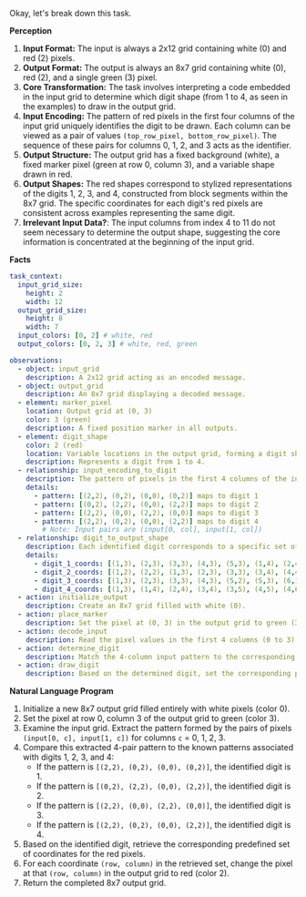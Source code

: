 Okay, let's break down this task.

**Perception**

1.  **Input Format:** The input is always a 2x12 grid containing white (0) and red (2) pixels.
2.  **Output Format:** The output is always an 8x7 grid containing white (0), red (2), and a single green (3) pixel.
3.  **Core Transformation:** The task involves interpreting a code embedded in the input grid to determine which digit shape (from 1 to 4, as seen in the examples) to draw in the output grid.
4.  **Input Encoding:** The pattern of red pixels in the first four columns of the input grid uniquely identifies the digit to be drawn. Each column can be viewed as a pair of values `(top_row_pixel, bottom_row_pixel)`. The sequence of these pairs for columns 0, 1, 2, and 3 acts as the identifier.
5.  **Output Structure:** The output grid has a fixed background (white), a fixed marker pixel (green at row 0, column 3), and a variable shape drawn in red.
6.  **Output Shapes:** The red shapes correspond to stylized representations of the digits 1, 2, 3, and 4, constructed from block segments within the 8x7 grid. The specific coordinates for each digit's red pixels are consistent across examples representing the same digit.
7.  **Irrelevant Input Data?**: The input columns from index 4 to 11 do not seem necessary to determine the output shape, suggesting the core information is concentrated at the beginning of the input grid.

**Facts**


```yaml
task_context:
  input_grid_size:
    height: 2
    width: 12
  output_grid_size:
    height: 8
    width: 7
  input_colors: [0, 2] # white, red
  output_colors: [0, 2, 3] # white, red, green

observations:
  - object: input_grid
    description: A 2x12 grid acting as an encoded message.
  - object: output_grid
    description: An 8x7 grid displaying a decoded message.
  - element: marker_pixel
    location: Output grid at (0, 3)
    color: 3 (green)
    description: A fixed position marker in all outputs.
  - element: digit_shape
    color: 2 (red)
    location: Variable locations in the output grid, forming a digit shape.
    description: Represents a digit from 1 to 4.
  - relationship: input_encoding_to_digit
    description: The pattern of pixels in the first 4 columns of the input grid determines the digit shape (1, 2, 3, or 4) drawn in the output.
    details:
      - pattern: [(2,2), (0,2), (0,0), (0,2)] maps to digit 1
      - pattern: [(0,2), (2,2), (0,0), (2,2)] maps to digit 2
      - pattern: [(2,2), (0,0), (2,2), (0,0)] maps to digit 3
      - pattern: [(2,2), (0,2), (0,0), (2,2)] maps to digit 4
        # Note: Input pairs are (input[0, col], input[1, col])
  - relationship: digit_to_output_shape
    description: Each identified digit corresponds to a specific set of red pixel coordinates in the 8x7 output grid.
    details:
      - digit_1_coords: [(1,3), (2,3), (3,3), (4,3), (5,3), (1,4), (2,4), (5,4), (6,4), (7,4)]
      - digit_2_coords: [(1,2), (2,2), (1,3), (2,3), (3,3), (3,4), (4,4), (5,4), (6,4), (7,4)]
      - digit_3_coords: [(1,3), (2,3), (3,3), (4,3), (5,2), (5,3), (6,1), (6,2), (7,0), (7,1)]
      - digit_4_coords: [(1,3), (1,4), (2,4), (3,4), (3,5), (4,5), (4,6), (5,6), (6,6), (7,6)]
  - action: initialize_output
    description: Create an 8x7 grid filled with white (0).
  - action: place_marker
    description: Set the pixel at (0, 3) in the output grid to green (3).
  - action: decode_input
    description: Read the pixel values in the first 4 columns (0 to 3) of the input grid.
  - action: determine_digit
    description: Match the 4-column input pattern to the corresponding digit (1-4).
  - action: draw_digit
    description: Based on the determined digit, set the corresponding pixels in the output grid to red (2).

```


**Natural Language Program**

1.  Initialize a new 8x7 output grid filled entirely with white pixels (color 0).
2.  Set the pixel at row 0, column 3 of the output grid to green (color 3).
3.  Examine the input grid. Extract the pattern formed by the pairs of pixels `(input[0, c], input[1, c])` for columns `c` = 0, 1, 2, 3.
4.  Compare this extracted 4-pair pattern to the known patterns associated with digits 1, 2, 3, and 4:
    *   If the pattern is `[(2,2), (0,2), (0,0), (0,2)]`, the identified digit is 1.
    *   If the pattern is `[(0,2), (2,2), (0,0), (2,2)]`, the identified digit is 2.
    *   If the pattern is `[(2,2), (0,0), (2,2), (0,0)]`, the identified digit is 3.
    *   If the pattern is `[(2,2), (0,2), (0,0), (2,2)]`, the identified digit is 4.
5.  Based on the identified digit, retrieve the corresponding predefined set of coordinates for the red pixels.
6.  For each coordinate `(row, column)` in the retrieved set, change the pixel at that `(row, column)` in the output grid to red (color 2).
7.  Return the completed 8x7 output grid.